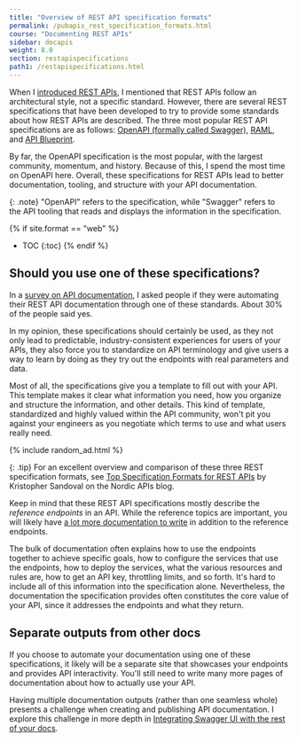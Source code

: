 ```yaml
---
title: "Overview of REST API specification formats"
permalink: /pubapis_rest_specification_formats.html
course: "Documenting REST APIs"
sidebar: docapis
weight: 8.0
section: restapispecifications
path1: /restapispecifications.html
---
```


When I [introduced REST APIs](docapis_what_is_a_rest_api.html), I mentioned that REST APIs follow an architectural style, not a specific standard. However, there are several REST specifications that have been developed to try to provide some standards about how REST APIs are described. The three most popular REST API specifications are as follows: [OpenAPI (formally called Swagger)](https://github.com/OAI/OpenAPI-Specification), [RAML](https://raml.org/), and [API Blueprint](https://apiblueprint.org/).

By far, the OpenAPI specification is the most popular, with the largest community, momentum, and history. Because of this, I spend the most time on OpenAPI here. Overall, these specifications for REST APIs lead to better documentation, tooling, and structure with your API documentation.

{: .note}
"OpenAPI" refers to the specification, while "Swagger" refers to the API tooling that reads and displays the information in the specification.

{% if site.format == "web" %}
* TOC
{:toc}
{% endif %}

## Should you use one of these specifications?

In a [survey on API documentation](survey_automating_api_docs.html), I asked people if they were automating their REST API documentation through one of these standards. About 30% of the people said yes.

In my opinion, these specifications should certainly be used, as they not only lead to predictable, industry-consistent experiences for users of your APIs, they also force you to standardize on API terminology and give users a way to learn by doing as they try out the endpoints with real parameters and data.

Most of all, the specifications give you a template to fill out with your API. This template makes it clear what information you need, how you organize and structure the information, and other details. This kind of template, standardized and highly valued within the API community, won't pit you against your engineers as you negotiate which terms to use and what users really need.

{% include random_ad.html %}

{: .tip}
For an excellent overview and comparison of these three REST specification formats, see [Top Specification Formats for REST APIs](http://nordicapis.com/top-specification-formats-for-rest-apis/) by Kristopher Sandoval on the Nordic APIs blog.

Keep in mind that these REST API specifications mostly describe the *reference endpoints* in an API. While the reference topics are important, you will likely have [a lot more documentation to write](docnonref.html) in addition to the reference endpoints.

The bulk of documentation often explains how to use the endpoints together to achieve specific goals, how to configure the services that use the endpoints, how to deploy the services, what the various resources and rules are, how to get an API key, throttling limits, and so forth. It's hard to include all of this information into the specification alone. Nevertheless, the documentation the specification provides often constitutes the core value of your API, since it addresses the endpoints and what they return.

## Separate outputs from other docs

If you choose to automate your documentation using one of these specifications, it likely will be a separate site that showcases your endpoints and provides API interactivity. You'll still need to write many more pages of documentation about how to actually use your API.

Having multiple documentation outputs (rather than one seamless whole) presents a challenge when creating and publishing API documentation. I explore this challenge in more depth in [Integrating Swagger UI with the rest of your docs](pubapis_combine_swagger_and_guide.html).
